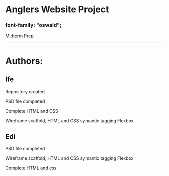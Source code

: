 # Anglers Website Project

### font-family: "oswald";

Midterm Prep

---------

# Authors:

## Ife

Repository created

PSD file completed

Complete HTML and CSS

Wireframe scaffold, HTML and CSS symantic tagging
Flexbox

## Edi

PSD file completed

Wireframe scaffold, HTML and CSS symantic tagging
Flexbox

Complete HTML and css
